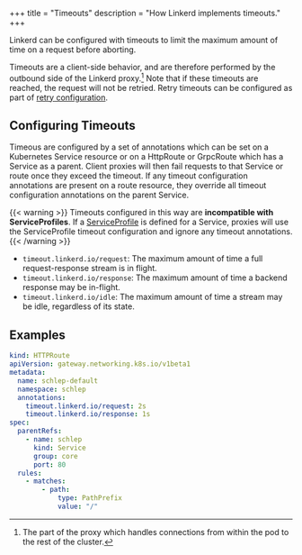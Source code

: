 +++
title = "Timeouts"
description = "How Linkerd implements timeouts."
+++

Linkerd can be configured with timeouts to limit the maximum amount of time on
a request before aborting.

Timeouts are a client-side behavior, and are therefore performed by the
outbound side of the Linkerd proxy.[^1] Note that if these timeouts are reached,
the request will not be retried. Retry timeouts can be configured as part of
[retry configuration](../retries/).

## Configuring Timeouts

Timeous are configured by a set of annotations which can be set on a Kubernetes
Service resource or on a HttpRoute or GrpcRoute which has a Service as a parent.
Client proxies will then fail requests to that Service or route once they exceed
the timeout. If any timeout configuration annotations are present on a route
resource, they override all timeout configuration annotations on the parent
Service.

{{< warning >}}
Timeouts configured in this way are **incompatible with ServiceProfiles**. If a
[ServiceProfile](../../features/service-profiles/) is defined for a Service,
proxies will use the ServiceProfile timeout configuration and ignore any timeout
annotations.
{{< /warning >}}

+ `timeout.linkerd.io/request`: The maximum amount of time a full
request-response stream is in flight.
+ `timeout.linkerd.io/response`: The maximum amount of time a backend response
may be in-flight.
+ `timeout.linkerd.io/idle`: The maximum amount of time a stream may be idle,
regardless of its state.

## Examples

```yaml
kind: HTTPRoute
apiVersion: gateway.networking.k8s.io/v1beta1
metadata:
  name: schlep-default
  namespace: schlep
  annotations:
    timeout.linkerd.io/request: 2s
    timeout.linkerd.io/response: 1s
spec:
  parentRefs:
    - name: schlep
      kind: Service
      group: core
      port: 80
  rules:
    - matches:
        - path:
            type: PathPrefix
            value: "/"
```

[^1]: The part of the proxy which handles connections from within the pod to the
    rest of the cluster.

